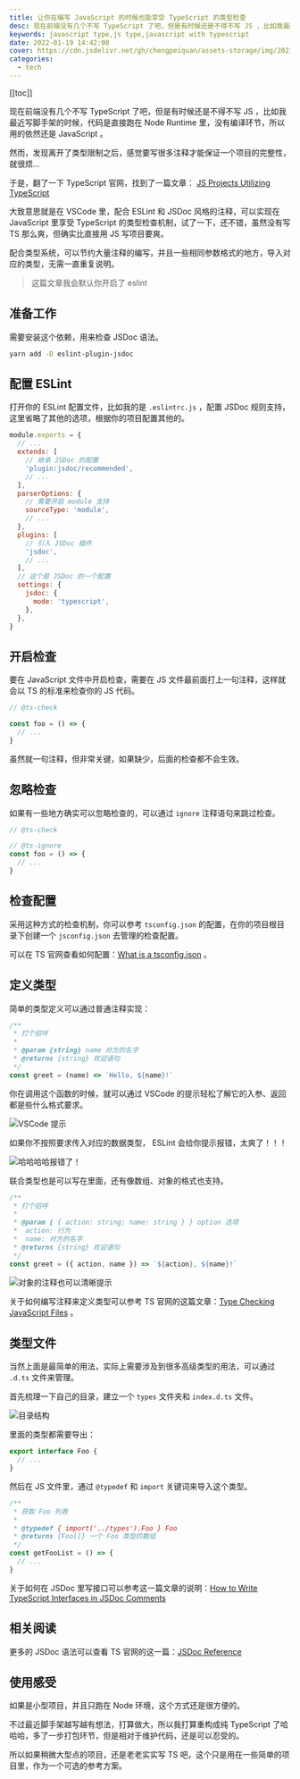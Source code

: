 ```yaml
---
title: 让你在编写 JavaScript 的时候也能享受 TypeScript 的类型检查
desc: 现在前端没有几个不写 TypeScript 了吧，但是有时候还是不得不写 JS ，比如我最近写脚手架的时候，代码是直接跑在 Node Runtime 里，没有编译环节，所以用的依然还是 JavaScript 。然而，发现离开了类型限制之后，感觉要写很多注释才能保证一个项目的完整性，就很烦…
keywords: javascript type,js type,javascript with typescript
date: 2022-01-19 14:42:00
cover: https://cdn.jsdelivr.net/gh/chengpeiquan/assets-storage/img/2021/11/20220119155350.jpg
categories:
  - tech
---
```


[[toc]]

现在前端没有几个不写 TypeScript 了吧，但是有时候还是不得不写 JS ，比如我最近写脚手架的时候，代码是直接跑在 Node Runtime 里，没有编译环节，所以用的依然还是 JavaScript 。

然而，发现离开了类型限制之后，感觉要写很多注释才能保证一个项目的完整性，就很烦…

于是，翻了一下 TypeScript 官网，找到了一篇文章： [JS Projects Utilizing TypeScript](https://www.typescriptlang.org/docs/handbook/intro-to-js-ts.html)

大致意思就是在 VSCode 里，配合 ESLint 和 JSDoc 风格的注释，可以实现在 JavaScript 里享受 TypeScript 的类型检查机制，试了一下，还不错，虽然没有写 TS 那么爽，但确实比直接用 JS 写项目要爽。

配合类型系统，可以节约大量注释的编写，并且一些相同参数格式的地方，导入对应的类型，无需一直重复说明。

> 这篇文章我会默认你开启了 eslint

## 准备工作

需要安装这个依赖，用来检查 JSDoc 语法。

```bash
yarn add -D eslint-plugin-jsdoc
```

## 配置 ESLint

打开你的 ESLint 配置文件，比如我的是 `.eslintrc.js` ，配置 JSDoc 规则支持，这里省略了其他的选项，根据你的项目配置其他的。

```js
module.exports = {
  // ...
  extends: [
    // 继承 JSDoc 的配置
    'plugin:jsdoc/recommended',
    // ...
  ],
  parserOptions: {
    // 需要开启 module 支持
    sourceType: 'module',
    // ...
  },
  plugins: [
    // 引入 JSDoc 插件
    'jsdoc',
    // ...
  ],
  // 这个是 JSDoc 的一个配置
  settings: {
    jsdoc: {
      mode: 'typescript',
    },
  },
}
```

## 开启检查

要在 JavaScript 文件中开启检查，需要在 JS 文件最前面打上一句注释，这样就会以 TS 的标准来检查你的 JS 代码。

```js
// @ts-check

const foo = () => {
  // ...
}
```

虽然就一句注释，但非常关键，如果缺少，后面的检查都不会生效。

## 忽略检查

如果有一些地方确实可以忽略检查的，可以通过 `ignore` 注释语句来跳过检查。

```js
// @ts-check

// @ts-ignore
const foo = () => {
  // ...
}
```

## 检查配置

采用这种方式的检查机制，你可以参考 `tsconfig.json` 的配置，在你的项目根目录下创建一个 `jsconfig.json` 去管理的检查配置。

可以在 TS 官网查看如何配置：[What is a tsconfig.json](https://www.typescriptlang.org/docs/handbook/tsconfig-json.html) 。

## 定义类型

简单的类型定义可以通过普通注释实现：

```js
/**
 * 打个招呼
 *
 * @param {string} name 对方的名字
 * @returns {string} 欢迎语句
 */
const greet = (name) => `Hello, ${name}!`
```

你在调用这个函数的时候，就可以通过 VSCode 的提示轻松了解它的入参、返回都是些什么格式要求。

![VSCode 提示](https://cdn.jsdelivr.net/gh/chengpeiquan/assets-storage/img/2021/11/20220119153103.jpg)

如果你不按照要求传入对应的数据类型， ESLint 会给你提示报错，太爽了！！！

![哈哈哈哈报错了！](https://cdn.jsdelivr.net/gh/chengpeiquan/assets-storage/img/2021/11/20220119155720.jpg)

联合类型也是可以写在里面，还有像数组、对象的格式也支持。

```js
/**
 * 打个招呼
 *
 * @param { { action: string; name: string } } option 选项
 *  action: 行为
 *  name: 对方的名字
 * @returns {string} 欢迎语句
 */
const greet = ({ action, name }) => `${action}, ${name}!`
```

![对象的注释也可以清晰提示](https://cdn.jsdelivr.net/gh/chengpeiquan/assets-storage/img/2021/11/20220119153658.jpg)

关于如何编写注释来定义类型可以参考 TS 官网的这篇文章：[Type Checking JavaScript Files](https://www.typescriptlang.org/docs/handbook/type-checking-javascript-files.html) 。

## 类型文件

当然上面是最简单的用法，实际上需要涉及到很多高级类型的用法，可以通过 `.d.ts` 文件来管理。

首先梳理一下自己的目录，建立一个 `types` 文件夹和 `index.d.ts` 文件。

![目录结构](https://cdn.jsdelivr.net/gh/chengpeiquan/assets-storage/img/2021/11/20220119150609.jpg)

里面的类型都需要导出：

```ts
export interface Foo {
  // ...
}
```

然后在 JS 文件里，通过 `@typedef` 和 `import` 关键词来导入这个类型。

```js
/**
 * 获取 Foo 列表
 *
 * @typedef { import('../types').Foo } Foo
 * @returns {Foo[]} 一个 Foo 类型的数组
 */
const getFooList = () => {
  // ...
}
```

关于如何在 JSDoc 里写接口可以参考这一篇文章的说明：[How to Write TypeScript Interfaces in JSDoc Comments](https://goulet.dev/posts/how-to-write-ts-interfaces-in-jsdoc/)

## 相关阅读

更多的 JSDoc 语法可以查看 TS 官网的这一篇：[JSDoc Reference](https://www.typescriptlang.org/docs/handbook/jsdoc-supported-types.html)

## 使用感受

如果是小型项目，并且只跑在 Node 环境，这个方式还是很方便的。

不过最近脚手架越写越有想法，打算做大，所以我打算重构成纯 TypeScript 了哈哈哈，多了一步打包环节，但是相对于维护代码，还是可以忍受的。

所以如果稍微大型点的项目，还是老老实实写 TS 吧，这个只是用在一些简单的项目里，作为一个可选的参考方案。
